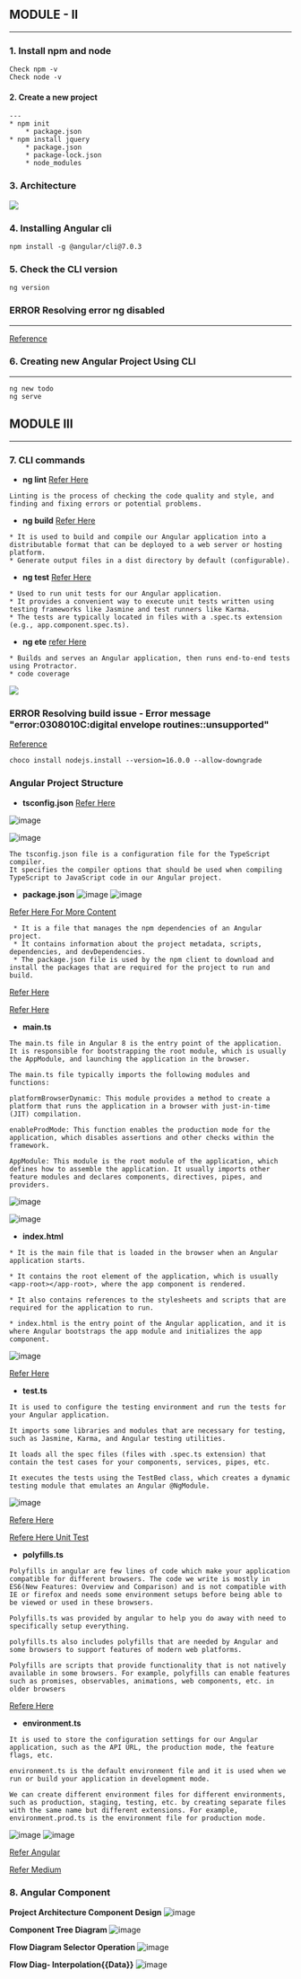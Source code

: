 ## __MODULE - II__
---

### 1. Install npm and node
```
Check npm -v
Check node -v
```

#### 2. __Create a new project__
    ---
    * npm init
        * package.json
    * npm install jquery
        * package.json
        * package-lock.json
        * node_modules
### 3. __Architecture__
![](../summary/images/2023-07-23-06-55-59.png)

### 4. Installing Angular cli
```
npm install -g @angular/cli@7.0.3
```
### 5. Check the CLI version
```
ng version
```

### __ERROR__ Resolving error ng disabled
----

[Reference](https://www.c-sharpcorner.com/article/how-to-fix-ps1-can-not-be-loaded-because-running-scripts-is-disabled-on-this-sys/)

### 6. Creating new Angular Project Using CLI
----
```
ng new todo 
ng serve 
```

## __MODULE III__
---
### 7. __CLI commands__
* __ng lint__ [Refer Here](https://angular.io/cli/lint)
```
Linting is the process of checking the code quality and style, and finding and fixing errors or potential problems.
 ```
* __ng build__ [Refer Here](https://angular.io/cli/build)
```
* It is used to build and compile our Angular application into a distributable format that can be deployed to a web server or hosting platform.
* Generate output files in a dist directory by default (configurable).
```
* __ng test__ [Refer Here](https://angular.io/cli/test)
```
* Used to run unit tests for our Angular application.
* It provides a convenient way to execute unit tests written using testing frameworks like Jasmine and test runners like Karma.
* The tests are typically located in files with a .spec.ts extension (e.g., app.component.spec.ts).
```
* __ng ete__ [refer Here](https://angular.io/cli/e2e)
```
* Builds and serves an Angular application, then runs end-to-end tests using Protractor.
* code coverage 
```

![](../summary/images/2023-07-23-14-45-53.png)

 ### __ERROR__ Resolving build issue - Error message "error:0308010C:digital envelope routines::unsupported"

[Reference](https://stackoverflow.com/questions/69692842/error-message-error0308010cdigital-envelope-routinesunsupported)

```
choco install nodejs.install --version=16.0.0 --allow-downgrade
```

### __Angular Project Structure__

* __tsconfig.json__ [Refer Here](https://angular.io/guide/typescript-configuration#tsconfig)

![image](../summary/images/ang4.png)

![image](../summary/images/ang3.png)

```
The tsconfig.json file is a configuration file for the TypeScript compiler. 
It specifies the compiler options that should be used when compiling TypeScript to JavaScript code in our Angular project.
```
* __package.json__
![image](../summary/images/ang5.png)
![image](../summary/images/ang6.png)

[Refer Here For More Content](https://www.codestack.net/angular/getting-started/package/)

```
 * It is a file that manages the npm dependencies of an Angular project. 
 * It contains information about the project metadata, scripts, dependencies, and devDependencies. 
 * The package.json file is used by the npm client to download and install the packages that are required for the project to run and build. 
```
[Refer Here](https://angular.io/guide/npm-packages)

[Refer Here](https://www.scaler.com/topics/nodejs/node-js-package-json/)

* __main.ts__

```
The main.ts file in Angular 8 is the entry point of the application. 
It is responsible for bootstrapping the root module, which is usually the AppModule, and launching the application in the browser. 

The main.ts file typically imports the following modules and functions:

platformBrowserDynamic: This module provides a method to create a platform that runs the application in a browser with just-in-time (JIT) compilation.

enableProdMode: This function enables the production mode for the application, which disables assertions and other checks within the framework.

AppModule: This module is the root module of the application, which defines how to assemble the application. It usually imports other feature modules and declares components, directives, pipes, and providers.
```
![image](../summary/images/ang7.png)

![image](../summary/images/ang8.png)


* __index.html__

```
* It is the main file that is loaded in the browser when an Angular application starts.

* It contains the root element of the application, which is usually <app-root></app-root>, where the app component is rendered. 

* It also contains references to the stylesheets and scripts that are required for the application to run. 

* index.html is the entry point of the Angular application, and it is where Angular bootstraps the app module and initializes the app component.
```
![image](../summary/images/ang9.png)

[Refer Here](https://dev.to/casperns/how-angular-trigger-indexhtml-and-start-working-1l46)

* __test.ts__

```
It is used to configure the testing environment and run the tests for your Angular application.

It imports some libraries and modules that are necessary for testing, such as Jasmine, Karma, and Angular testing utilities.

It loads all the spec files (files with .spec.ts extension) that contain the test cases for your components, services, pipes, etc.

It executes the tests using the TestBed class, which creates a dynamic testing module that emulates an Angular @NgModule.
```
![image](../summary/images/ang10.png)

[Refere Here](https://angular.io/guide/testing)

[Refere Here Unit Test](https://www.digitalocean.com/community/tutorials/angular-introduction-unit-testing)

* __polyfills.ts__

```
Polyfills in angular are few lines of code which make your application compatible for different browsers. The code we write is mostly in ES6(New Features: Overview and Comparison) and is not compatible with IE or firefox and needs some environment setups before being able to be viewed or used in these browsers.

Polyfills.ts was provided by angular to help you do away with need to specifically setup everything.

polyfills.ts also includes polyfills that are needed by Angular and some browsers to support features of modern web platforms. 

Polyfills are scripts that provide functionality that is not natively available in some browsers. For example, polyfills can enable features such as promises, observables, animations, web components, etc. in older browsers
```
[Refere Here](https://angular.io/guide/browser-support)

* __environment.ts__

```
It is used to store the configuration settings for our Angular application, such as the API URL, the production mode, the feature flags, etc.

environment.ts is the default environment file and it is used when we run or build your application in development mode.

We can create different environment files for different environments, such as production, staging, testing, etc. by creating separate files with the same name but different extensions. For example, environment.prod.ts is the environment file for production mode.
```
![image](../summary/images/ang11.png)
![image](../summary/images/ang12.png)

[Refer Angular](https://angular.io/guide/build)

[Refer Medium](https://medium.com/@hongtatyew/about-environment-ts-in-your-angular-applications-50646ab08c81)

### 8. __Angular Component__

__Project Architecture Component Design__
![image](../summary/images/ang13.png)

__Component Tree Diagram__
![image](../summary/images/ang14.png)

__Flow Diagram Selector Operation__
![image](../summary/images/ang15.png)

__Flow Diag- Interpolation{{Data}}__
![image](../summary/images/ang16.png)





